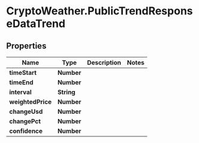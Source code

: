# CryptoWeather.PublicTrendResponseDataTrend

## Properties
Name | Type | Description | Notes
------------ | ------------- | ------------- | -------------
**timeStart** | **Number** |  | 
**timeEnd** | **Number** |  | 
**interval** | **String** |  | 
**weightedPrice** | **Number** |  | 
**changeUsd** | **Number** |  | 
**changePct** | **Number** |  | 
**confidence** | **Number** |  | 


